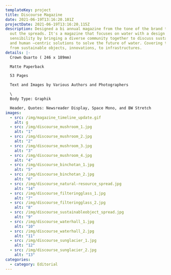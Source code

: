 ```yaml
---
templateKey: project
title: Discourse Magazine
date: 2021-06-19T13:16:20.101Z
projectDate: 2021-06-19T13:16:20.115Z
description: Designed a bi annual magazine from the tone of the brand to laying
  out the spreads. It's a magazine that focuses on water with a design
  sensibility by bringing a diverse community together to discuss sustainable
  and human —centric solutions to solve the future of water. Covering topics
  from sustainable objects, innovations, to infrastructures.
details: |-
  Crown Quarto ( 246 x 189mm)

  Matte Paperback

  53 Pages

  Text and Images by Various Authors and Photographers

  \
  Body Type: Graphik

  Header, Quotes: Newsreader Display, Space Mono, and BW Stretch
images:
  - src: /img/magazine_timeline_update.gif
    alt: g
  - src: /img/discourse_mushroom_1.jpg
    alt: "1"
  - src: /img/discourse_mushroom_2.jpg
    alt: "2"
  - src: /img/discourse_mushroom_3.jpg
    alt: "3"
  - src: /img/discourse_mushroom_4.jpg
    alt: "4"
  - src: /img/discourse_binchotan_1.jpg
    alt: "5"
  - src: /img/discourse_binchotan_2.jpg
    alt: "6"
  - src: /img/discourse_natural-resource_spread.jpg
    alt: "14"
  - src: /img/discourse_filteringglass_1.jpg
    alt: "7"
  - src: /img/discourse_filteringglass_2.jpg
    alt: "8"
  - src: /img/discourse_sustainableobject_spread.jpg
    alt: "9"
  - src: /img/discourse_waterhall_1.jpg
    alt: "10"
  - src: /img/discourse_waterhall_2.jpg
    alt: "11"
  - src: /img/discourse_sunglacier_1.jpg
    alt: "12"
  - src: /img/discourse_sunglacier_2.jpg
    alt: "13"
categories:
  - category: Editorial
---
```

